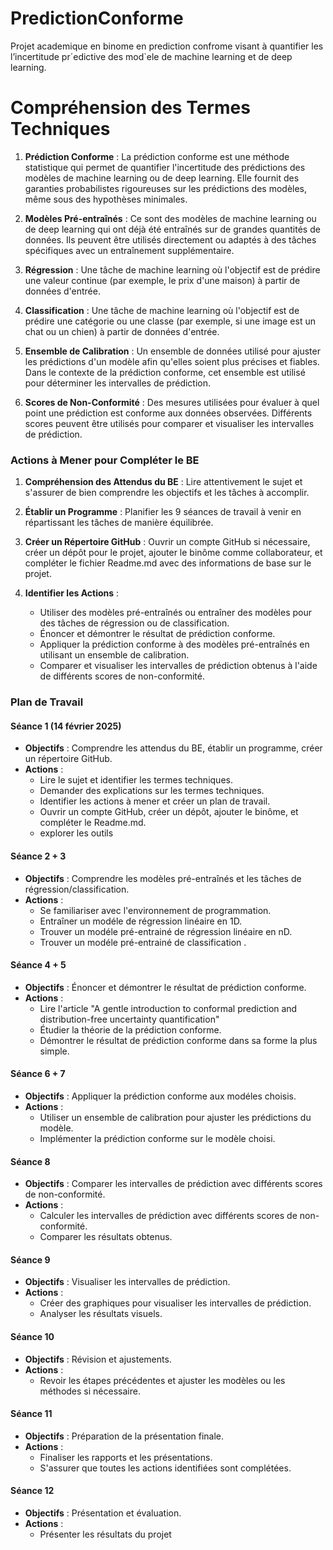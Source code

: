 # PredictionConforme

Projet academique en binome en prediction confrome visant à quantifier les l’incertitude pr´edictive des mod`ele de machine learning  et de deep learning.
# Compréhension des Termes Techniques

1. **Prédiction Conforme** : La prédiction conforme est une méthode statistique qui permet de quantifier l'incertitude des prédictions des modèles de machine learning ou de deep learning. Elle fournit des garanties probabilistes rigoureuses sur les prédictions des modèles, même sous des hypothèses minimales.

2. **Modèles Pré-entraînés** : Ce sont des modèles de machine learning ou de deep learning qui ont déjà été entraînés sur de grandes quantités de données. Ils peuvent être utilisés directement ou adaptés à des tâches spécifiques avec un entraînement supplémentaire.

3. **Régression** : Une tâche de machine learning où l'objectif est de prédire une valeur continue (par exemple, le prix d'une maison) à partir de données d'entrée.

4. **Classification** : Une tâche de machine learning où l'objectif est de prédire une catégorie ou une classe (par exemple, si une image est un chat ou un chien) à partir de données d'entrée.

5. **Ensemble de Calibration** : Un ensemble de données utilisé pour ajuster les prédictions d'un modèle afin qu'elles soient plus précises et fiables. Dans le contexte de la prédiction conforme, cet ensemble est utilisé pour déterminer les intervalles de prédiction.

6. **Scores de Non-Conformité** : Des mesures utilisées pour évaluer à quel point une prédiction est conforme aux données observées. Différents scores peuvent être utilisés pour comparer et visualiser les intervalles de prédiction.

### Actions à Mener pour Compléter le BE

1. **Compréhension des Attendus du BE** : Lire attentivement le sujet et s'assurer de bien comprendre les objectifs et les tâches à accomplir.

2. **Établir un Programme** : Planifier les 9 séances de travail à venir en répartissant les tâches de manière équilibrée.

3. **Créer un Répertoire GitHub** : Ouvrir un compte GitHub si nécessaire, créer un dépôt pour le projet, ajouter le binôme comme collaborateur, et compléter le fichier Readme.md avec des informations de base sur le projet.

4. **Identifier les Actions** :
   - Utiliser des modèles pré-entraînés ou entraîner des modèles pour des tâches de régression ou de classification.
   - Énoncer et démontrer le résultat de prédiction conforme.
   - Appliquer la prédiction conforme à des modèles pré-entraînés en utilisant un ensemble de calibration.
   - Comparer et visualiser les intervalles de prédiction obtenus à l'aide de différents scores de non-conformité.

### Plan de Travail

#### Séance 1 (14 février 2025)
- **Objectifs** : Comprendre les attendus du BE, établir un programme, créer un répertoire GitHub.
- **Actions** :
  - Lire le sujet et identifier les termes techniques.
  - Demander des explications sur les termes techniques.
  - Identifier les actions à mener et créer un plan de travail.
  - Ouvrir un compte GitHub, créer un dépôt, ajouter le binôme, et compléter le Readme.md.
  - explorer les outils 

#### Séance 2 + 3
- **Objectifs** : Comprendre les modèles pré-entraînés et les tâches de régression/classification.
- **Actions** :
  - Se familiariser avec l'environnement de programmation.
  - Entraîner un modéle de régression linéaire en 1D.
  - Trouver un modéle pré-entrainé de régression linéaire en nD.
  - Trouver un modéle pré-entrainé de classification .
  
#### Séance 4 + 5
- **Objectifs** : Énoncer et démontrer le résultat de prédiction conforme.
- **Actions** :
  - Lire l'article "A gentle introduction to conformal prediction and distribution-free uncertainty quantification"
  - Étudier la théorie de la prédiction conforme.
  - Démontrer le résultat de prédiction conforme dans sa forme la plus simple.

#### Séance 6 + 7
- **Objectifs** : Appliquer la prédiction conforme aux modéles choisis.
- **Actions** :
  - Utiliser un ensemble de calibration pour ajuster les prédictions du modèle.
  - Implémenter la prédiction conforme sur le modèle choisi.

#### Séance 8
- **Objectifs** : Comparer les intervalles de prédiction avec différents scores de non-conformité.
- **Actions** :
  - Calculer les intervalles de prédiction avec différents scores de non-conformité.
  - Comparer les résultats obtenus.

#### Séance 9
- **Objectifs** : Visualiser les intervalles de prédiction.
- **Actions** :
  - Créer des graphiques pour visualiser les intervalles de prédiction.
  - Analyser les résultats visuels.

#### Séance 10 
- **Objectifs** : Révision et ajustements.
- **Actions** :
  - Revoir les étapes précédentes et ajuster les modèles ou les méthodes si nécessaire.

#### Séance 11
- **Objectifs** : Préparation  de la présentation finale.
- **Actions** :
  - Finaliser les rapports et les présentations.
  - S'assurer que toutes les actions identifiées sont complétées.

#### Séance 12
- **Objectifs** : Présentation et évaluation.
- **Actions** :
  - Présenter les résultats du projet

